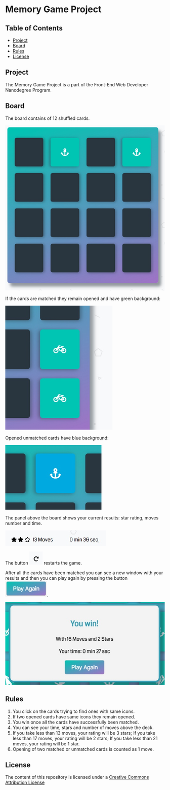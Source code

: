 # Memory Game Project

## Table of Contents

* [Project](#project)
* [Board](#board)
* [Rules](#rules)
* [License](#license)

## Project

The Memory Game Project is a part of the Front-End Web Developer Nanodegree Program.

## Board

The board contains of 12 shuffled cards.

![board](img/board.jpeg)

If the cards are matched they remain opened and have green background:

![matched cards](img/matched.jpeg)

Opened unmatched cards have blue background:

![opened unmatched card](img/opened.jpeg)

The panel above the board shows your current results: star rating, moves number and time.

![panel with results](img/resultpanel.jpeg)

The button ![restart](img/restart.jpeg) restarts the game.

After all the cards have been matched you can see a new window with your results and then you can play again by pressing the button ![play again button](img/playagain.jpeg).

![Final results window](img/winbanner.jpeg)


## Rules

1. You click on the cards trying to find ones with same icons.
2. If two opened cards have same icons they remain opened.
3. You win once all the cards have successfully been matched.
4. You can see your time, stars and number of moves above the deck.
5. If you take less than 13 moves, your rating will be 3 stars;
   If you take less than 17 moves, your rating will be 2 stars;
   If you take less than 21 moves, your rating will be 1 star.
6. Opening of two matched or unmatched cards is counted as 1 move.

## License

The content of this repository is licensed under a
[Creative Commons Attribution License](http://creativecommons.org/licenses/by/3.0/us/)

